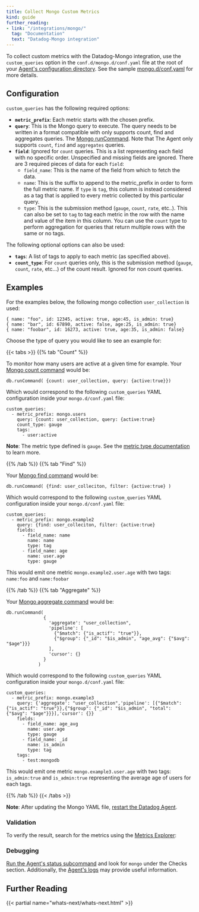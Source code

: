 ```yaml
---
title: Collect Mongo Custom Metrics
kind: guide
further_reading:
- link: "/integrations/mongo/"
  tag: "Documentation"
  text: "Datadog-Mongo integration"
---
```


To collect custom metrics with the Datadog-Mongo integration, use the `custom_queries` option in the `conf.d/mongo.d/conf.yaml` file at the root of your [Agent's configuration directory][1]. See the sample [mongo.d/conf.yaml][2] for more details.

## Configuration

`custom_queries` has the following required options:

* **`metric_prefix`**: Each metric starts with the chosen prefix.
* **`query`**: This is the Mongo query to execute. The query needs to be written in a format compatible with only supports count, find and aggregates queries. The [Mongo runCommand][3]. Note that The Agent only supports `count`, `find` and `aggregates` queries.
* **`field`**: Ignored for `count` queries. This is a list representing each field with no specific order. Unspecified and missing fields are ignored. There are 3 required pieces of data for each `field`:
  * `field_name`: This is the name of the field from which to fetch the data.
  * `name`: This is the suffix to append to the metric_prefix in order to form the full metric name. If `type` is `tag`, this column is instead considered as a tag that is applied to every metric collected by this particular query.
  * `type`: This is the submission method (`gauge`, `count`, `rate`, etc..). This can also be set to `tag` to tag each metric in the row with the name and value of the item in this column. You can use the `count` type to perform aggregation for queries that return multiple rows with the same or no tags.

The following optional options can also be used:

* **`tags`**: A list of tags to apply to each metric (as specified above).
* **`count_type`**: For `count` queries only, this is the submission method (`gauge`, `count`, `rate`, etc...) of the count result. Ignored for non count queries.

## Examples

For the examples below, the following mongo collection `user_collection` is used:

```
{ name: "foo", id: 12345, active: true, age:45, is_admin: true}
{ name: "bar", id: 67890, active: false, age:25, is_admin: true}
{ name: "foobar", id: 16273, active: true, age:35, is_admin: false}
```

Choose the type of query you would like to see an example for:

{{< tabs >}}
{{% tab "Count" %}}

To monitor how many users are active at a given time for example. Your [Mongo count command][1] would be:

```
db.runCommand( {count: user_collection, query: {active:true}})
```

Which would correspond to the following `custom_queries` YAML configuration inside your `mongo.d/conf.yaml` file:

```
custom_queries:
  - metric_prefix: mongo.users
    query: {count: user_collection, query: {active:true}
    count_type: gauge
    tags:
      - user:active
```

**Note**: The metric type defined is `gauge`. See the [metric type documentation][2] to learn more.


[1]: https://docs.mongodb.com/manual/reference/command/count/#dbcmd.count
[2]: /developers/metrics/#metric-types
{{% /tab %}}
{{% tab "Find" %}}

Your [Mongo find command][1] would be:

```
db.runCommand( {find: user_colleciton, filter: {active:true} )
```

Which would correspond to the following `custom_queries` YAML configuration inside your `mongo.d/conf.yaml` file:

```
custom_queries:
  - metric_prefix: mongo.example2
    query: {find: user_colleciton, filter: {active:true}
    fields:
      - field_name: name
        name: name
        type: tag
      - field_name: age
        name: user.age
        type: gauge

```

This would emit one metric `mongo.example2.user.age` with two tags: `name:foo` and `name:foobar`

[1]: https://docs.mongodb.com/manual/reference/command/find/#dbcmd.find
{{% /tab %}}
{{% tab "Aggregate" %}}

Your [Mongo aggregate command][1] would be:
```
db.runCommand(
              {
                'aggregate': "user_collection",
                'pipeline': [
                  {"$match": {"is_actif": "true"}},
                  {"$group": {"_id": "$is_admin", "age_avg": {"$avg": "$age"}}}
                ],
                'cursor': {}
              }
            )
```

Which would correspond to the following `custom_queries` YAML configuration inside your `mongo.d/conf.yaml` file:

```
custom_queries:
  - metric_prefix: mongo.example3
    query: {'aggregate': "user_collection",'pipeline': [{"$match": {"is_actif": "true"}},{"$group": {"_id": "$is_admin", "total": {"$avg": "$age"}}}],'cursor': {}}
    fields:
      - field_name: age_avg
        name: user.age
        type: gauge
      - field_name: _id
        name: is_admin
        type: tag
    tags:
      - test:mongodb
```

This would emit one metric `mongo.example3.user.age` with two tags: `is_admin:true` and `is_admin:true` representing the average age of users for each tags.

[1]: https://docs.mongodb.com/manual/reference/command/aggregate/#dbcmd.aggregate
{{% /tab %}}
{{< /tabs >}}

**Note**: After updating the Mongo YAML file, [restart the Datadog Agent][4].

### Validation

To verify the result, search for the metrics using the [Metrics Explorer][5]:

### Debugging

[Run the Agent's status subcommand][6] and look for `mongo` under the Checks section. Additionally, the [Agent's logs][7] may provide useful information.

## Further Reading

{{< partial name="whats-next/whats-next.html" >}}

[1]: /agent/guide/agent-configuration-files/#agent-configuration-directory
[2]: https://github.com/DataDog/integrations-core/blob/master/mongo/datadog_checks/mongo/data/conf.yaml.example
[3]: https://docs.mongodb.com/manual/reference/command
[4]: /agent/guide/agent-commands/?tab=agentv6#restart-the-agent
[5]: /graphing/metrics/explorer
[6]: /agent/guide/agent-commands/#agent-status-and-information
[7]: /agent/guide/agent-log-files
